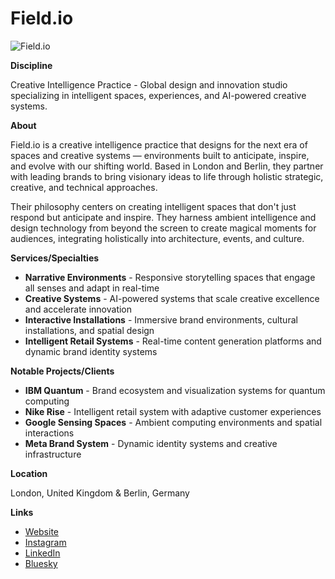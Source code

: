 # Field.io

![Field.io](https://res.cloudinary.com/field-systems/image/upload/c_limit,w_2560/f_auto/q_90/v1/IO/Work/Alisa%20Bay/The%20Science%20of%20Taste/field.io_alisa_bay_taste_13?_a=BAVAOKDW0)

**Discipline**

Creative Intelligence Practice - Global design and innovation studio specializing in intelligent spaces, experiences, and AI-powered creative systems.

**About**

Field.io is a creative intelligence practice that designs for the next era of spaces and creative systems — environments built to anticipate, inspire, and evolve with our shifting world. Based in London and Berlin, they partner with leading brands to bring visionary ideas to life through holistic strategic, creative, and technical approaches.

Their philosophy centers on creating intelligent spaces that don't just respond but anticipate and inspire. They harness ambient intelligence and design technology from beyond the screen to create magical moments for audiences, integrating holistically into architecture, events, and culture.

**Services/Specialties**

- **Narrative Environments** - Responsive storytelling spaces that engage all senses and adapt in real-time
- **Creative Systems** - AI-powered systems that scale creative excellence and accelerate innovation
- **Interactive Installations** - Immersive brand environments, cultural installations, and spatial design
- **Intelligent Retail Systems** - Real-time content generation platforms and dynamic brand identity systems

**Notable Projects/Clients**

- **IBM Quantum** - Brand ecosystem and visualization systems for quantum computing
- **Nike Rise** - Intelligent retail system with adaptive customer experiences
- **Google Sensing Spaces** - Ambient computing environments and spatial interactions
- **Meta Brand System** - Dynamic identity systems and creative infrastructure

**Location**

London, United Kingdom & Berlin, Germany

**Links**

- [Website](https://field.io/)
- [Instagram](https://www.instagram.com/field_io/)
- [LinkedIn](https://www.linkedin.com/company/field/)
- [Bluesky](https://bsky.app/profile/field-io.bsky.social)
